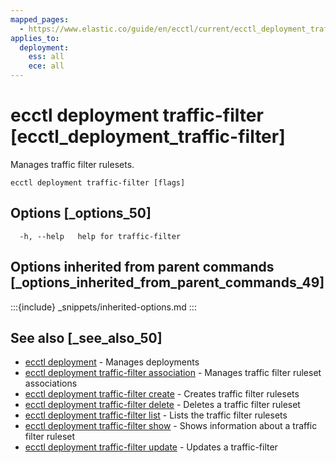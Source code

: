 ```yaml
---
mapped_pages:
  - https://www.elastic.co/guide/en/ecctl/current/ecctl_deployment_traffic-filter.html
applies_to:
  deployment:
    ess: all
    ece: all
---
```


# ecctl deployment traffic-filter [ecctl_deployment_traffic-filter]

Manages traffic filter rulesets.

```
ecctl deployment traffic-filter [flags]
```


## Options [_options_50]

```
  -h, --help   help for traffic-filter
```


## Options inherited from parent commands [_options_inherited_from_parent_commands_49]

:::{include} _snippets/inherited-options.md
:::


## See also [_see_also_50]

* [ecctl deployment](/reference/ecctl_deployment.md)	 - Manages deployments
* [ecctl deployment traffic-filter association](/reference/ecctl_deployment_traffic-filter_association.md)	 - Manages traffic filter ruleset associations
* [ecctl deployment traffic-filter create](/reference/ecctl_deployment_traffic-filter_create.md)	 - Creates traffic filter rulesets
* [ecctl deployment traffic-filter delete](/reference/ecctl_deployment_traffic-filter_delete.md)	 - Deletes a traffic filter ruleset
* [ecctl deployment traffic-filter list](/reference/ecctl_deployment_traffic-filter_list.md)	 - Lists the traffic filter rulesets
* [ecctl deployment traffic-filter show](/reference/ecctl_deployment_traffic-filter_show.md)	 - Shows information about a traffic filter ruleset
* [ecctl deployment traffic-filter update](/reference/ecctl_deployment_traffic-filter_update.md)	 - Updates a traffic-filter

